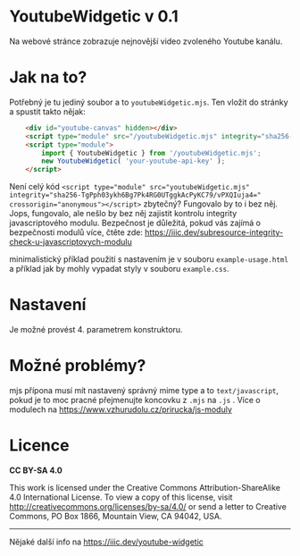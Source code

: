 # YoutubeWidgetic v 0.1
Na webové stránce zobrazuje nejnovější video zvoleného Youtube kanálu.


# Jak na to?

Potřebný je tu jediný soubor a to `youtubeWidgetic.mjs`. Ten vložit do stránky a spustit takto nějak:

``` html
	<div id="youtube-canvas" hidden></div>
	<script type="module" src="/youtubeWidgetic.mjs" integrity="sha256-TgPph03ykh6Bg7Pk4RG0UTggkAcPyKC79/vPXQIuja4=" crossorigin="anonymous"></script>
	<script type="module">
		import { YoutubeWidgetic } from '/youtubeWidgetic.mjs';
		new YoutubeWidgetic( 'your-youtube-api-key' );
	</script>
```

Není celý kód `<script type="module" src="youtubeWidgetic.mjs" integrity="sha256-TgPph03ykh6Bg7Pk4RG0UTggkAcPyKC79/vPXQIuja4=" crossorigin="anonymous"></script>` zbytečný? Fungovalo by to i bez něj. Jops, fungovalo, ale nešlo by bez něj zajistit kontrolu integrity javascriptového modulu. Bezpečnost je důležitá, pokud vás zajímá o bezpečnosti modulů více, čtěte zde: https://iiic.dev/subresource-integrity-check-u-javascriptovych-modulu

minimalistický příklad použití s nastavením je v souboru `example-usage.html` a příklad jak by mohly vypadat styly v souboru `example.css`.

# Nastavení

Je možné provést 4. parametrem konstruktoru.

# Možné problémy?

mjs přípona musí mít nastavený správný mime type a to `text/javascript`, pokud je to moc pracné přejmenujte koncovku z `.mjs` na `.js` . Více o modulech na https://www.vzhurudolu.cz/prirucka/js-moduly

# Licence

**CC BY-SA 4.0**

This work is licensed under the Creative Commons Attribution-ShareAlike 4.0 International License. To view a copy of this license, visit http://creativecommons.org/licenses/by-sa/4.0/ or send a letter to Creative Commons, PO Box 1866, Mountain View, CA 94042, USA.

-------

Nějaké další info na https://iiic.dev/youtube-widgetic
